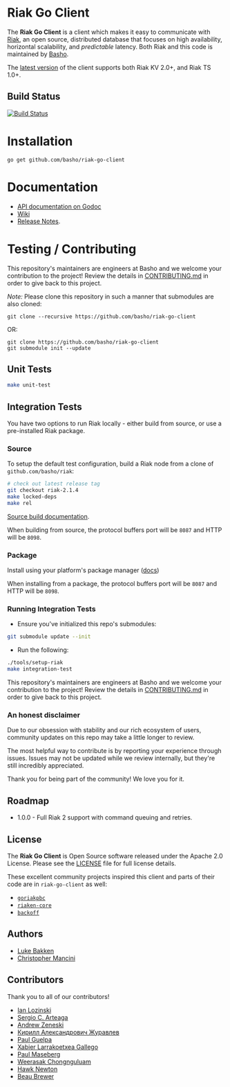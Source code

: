 # Riak Go Client

The **Riak Go Client** is a client which makes it easy to communicate with [Riak](http://basho.com/riak/), an open source, distributed database that focuses on high availability, horizontal scalability, and *predictable* latency. Both Riak and this code is maintained by [Basho](http://www.basho.com/).

The [latest version](https://github.com/basho/riak-go-client/releases/latest) of the client supports both Riak KV 2.0+, and Riak TS 1.0+. 

## Build Status

[![Build Status](https://travis-ci.org/basho/riak-go-client.svg?branch=master)](https://travis-ci.org/basho/riak-go-client)

# Installation

`go get github.com/basho/riak-go-client`

# Documentation

* [API documentation on Godoc](https://godoc.org/github.com/basho/riak-go-client)
* [Wiki](https://github.com/basho/riak-go-client/wiki)
* [Release Notes](https://github.com/basho/riak-go-client/blob/master/RELNOTES.md). 

# Testing / Contributing

This repository's maintainers are engineers at Basho and we welcome your contribution to the project! Review the details in [CONTRIBUTING.md](CONTRIBUTING.md) in order to give back to this project.

*Note:* Please clone this repository in such a manner that submodules are also cloned:

```
git clone --recursive https://github.com/basho/riak-go-client
```

OR:

```
git clone https://github.com/basho/riak-go-client
git submodule init --update
```

## Unit Tests

```sh
make unit-test
```

## Integration Tests

You have two options to run Riak locally - either build from source, or use a pre-installed Riak package.

### Source

To setup the default test configuration, build a Riak node from a clone of `github.com/basho/riak`:

```sh
# check out latest release tag
git checkout riak-2.1.4
make locked-deps
make rel
```

[Source build documentation](http://docs.basho.com/riak/kv/latest/setup/installing/source/).

When building from source, the protocol buffers port will be `8087` and HTTP will be `8098`.

### Package

Install using your platform's package manager ([docs](http://docs.basho.com/riak/kv/latest/setup/installing/))

When installing from a package, the protocol buffers port will be `8087` and HTTP will be `8098`.

### Running Integration Tests

* Ensure you've initialized this repo's submodules:

```sh
git submodule update --init
```

* Run the following:

```sh
./tools/setup-riak
make integration-test
```

This repository's maintainers are engineers at Basho and we welcome your contribution to the project! Review the details in [CONTRIBUTING.md](CONTRIBUTING.md) in order to give back to this project.

### An honest disclaimer

Due to our obsession with stability and our rich ecosystem of users, community updates on this repo may take a little longer to review. 

The most helpful way to contribute is by reporting your experience through issues. Issues may not be updated while we review internally, but they're still incredibly appreciated.

Thank you for being part of the community! We love you for it. 

## Roadmap

* 1.0.0 - Full Riak 2 support with command queuing and retries.

## License

The **Riak Go Client** is Open Source software released under the Apache 2.0
License. Please see the [LICENSE](LICENSE) file for full license details.

These excellent community projects inspired this client and parts of their code
are in `riak-go-client` as well:

* [`goriakpbc`](https://github.com/tpjg/goriakpbc)
* [`riaken-core`](https://github.com/riaken/riaken-core)
* [`backoff`](https://github.com/jpillora/backoff)

## Authors

* [Luke Bakken](https://github.com/lukebakken)
* [Christopher Mancini](https://github.com/christophermancini)

## Contributors

Thank you to all of our contributors!

* [Ian Lozinski](https://github.com/i)
* [Sergio C. Arteaga](https://github.com/tegioz)
* [Andrew Zeneski](https://github.com/andrewzeneski)
* [Кирилл Александрович Журавлев](https://github.com/kazhuravlev)
* [Paul Guelpa](https://github.com/pguelpa)
* [Xabier Larrakoetxea Gallego](https://github.com/slok)
* [Paul Maseberg](https://github.com/pmaseberg)
* [Weerasak Chongnguluam](https://github.com/iporsut)
* [Hawk Newton](https://github.com/hawknewton)
* [Beau Brewer](https://github.com/beaubrewer)
